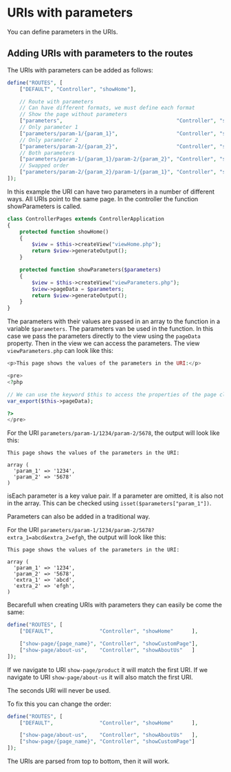 # URIs with parameters

You can define parameters in the URIs.

## Adding URIs with parameters to the routes

The URIs with parameters can be added as follows:

``` PHP
define("ROUTES", [
    ["DEFAULT", "Controller", "showHome"],

    // Route with parameters
    // Can have different formats, we must define each format
    // Show the page without parameters
    ["parameters",                                     "Controller", "showParameters"],
    // Only parameter 1
    ["parameters/param-1/{param_1}",                   "Controller", "showParameters"],
    // Only parameter 2
    ["parameters/param-2/{param_2}",                   "Controller", "showParameters"],
    // Both parameters
    ["parameters/param-1/{param_1}/param-2/{param_2}", "Controller", "showParameters"],
    // Swapped order
    ["parameters/param-2/{param_2}/param-1/{param_1}", "Controller", "showParameters"]
]);
```

In this example the URI can have two parameters in a number of different ways.
All URIs point to the same page. In the controller the function showParameters is called.

``` PHP
class ControllerPages extends ControllerApplication
{
    protected function showHome()
    {
        $view = $this->createView("viewHome.php");
        return $view->generateOutput();
    }

    protected function showParameters($parameters)
    {
        $view = $this->createView("viewParameters.php");
        $view->pageData = $parameters;
        return $view->generateOutput();
    }
}
```

The parameters with their values are passed in an array to the function in a variable `$parameters`.
The parameters van be used in the function. In this case we pass the parameters directly to the view
using the `pageData` property. Then in the view we can access the parameters.
The view `viewParameters.php` can look like this:

``` PHP
<p>This page shows the values of the parameters in the URI:</p>

<pre>
<?php

// We can use the keyword $this to access the properties of the page class
var_export($this->pageData);

?>
</pre>
```

For the URI `parameters/param-1/1234/param-2/5678`, the output will look like this:

```
This page shows the values of the parameters in the URI:

array (
  'param_1' => '1234',
  'param_2' => '5678'
)
```

isEach parameter is a key value pair. If a parameter are omitted, it is also not in the array.
This can be checked using `isset($parameters["param_1"])`.

Parameters can also be added in a traditional way.

For the URI `parameters/param-1/1234/param-2/5678?extra_1=abcd&extra_2=efgh`, the output will look like this:

```
This page shows the values of the parameters in the URI:

array (
  'param_1' => '1234',
  'param_2' => '5678',
  'extra_1' => 'abcd',
  'extra_2' => 'efgh',
)
```

Becarefull when creating URIs with parameters they can easily be come the same:

``` PHP
define("ROUTES", [
    ["DEFAULT",               "Controller", "showHome"      ],

    ["show-page/{page_name}", "Controller", "showCustomPage"],
    ["show-page/about-us",    "Controller", "showAboutUs"   ]
]);
```

If we navigate to URI `show-page/product` it will match the first URI.
If we navigate to URI `show-page/about-us` it will also match the first URI.

The seconds URI will never be used.

To fix this you can change the order:

``` PHP
define("ROUTES", [
    ["DEFAULT",               "Controller", "showHome"      ],

    ["show-page/about-us",    "Controller", "showAboutUs"   ],
    ["show-page/{page_name}", "Controller", "showCustomPage"]
]);
```

The URIs are parsed from top to bottom, then it will work.
